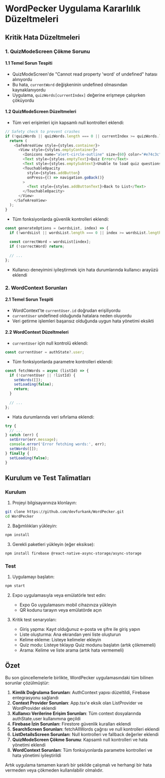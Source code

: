 # WordPecker Uygulama Kararlılık Düzeltmeleri

## Kritik Hata Düzeltmeleri

### 1. QuizModeScreen Çökme Sorunu

#### 1.1 Temel Sorun Tespiti
- QuizModeScreen'de "Cannot read property 'word' of undefined" hatası alınıyordu
- Bu hata, `currentWord` değişkeninin undefined olmasından kaynaklanıyordu
- Uygulama, `quizWords[currentIndex]` değerine erişmeye çalışırken çöküyordu

#### 1.2 QuizModeScreen Düzeltmeleri
- Tüm veri erişimleri için kapsamlı null kontrolleri eklendi:
```javascript
// Safety check to prevent crashes
if (!quizWords || quizWords.length === 0 || currentIndex >= quizWords.length) {
  return (
    <SafeAreaView style={styles.container}>
      <View style={styles.emptyContainer}>
        <Ionicons name="alert-circle-outline" size={60} color="#e74c3c" />
        <Text style={styles.emptyText}>Quiz Error</Text>
        <Text style={styles.emptySubtext}>Unable to load quiz questions</Text>
        <TouchableOpacity 
          style={styles.addButton}
          onPress={() => navigation.goBack()}
        >
          <Text style={styles.addButtonText}>Back to List</Text>
        </TouchableOpacity>
      </View>
    </SafeAreaView>
  );
}
```

- Tüm fonksiyonlarda güvenlik kontrolleri eklendi:
```javascript
const generateOptions = (wordsList, index) => {
  if (!wordsList || wordsList.length === 0 || index >= wordsList.length) return;
  
  const correctWord = wordsList[index];
  if (!correctWord) return;
  
  // ...
};
```

- Kullanıcı deneyimini iyileştirmek için hata durumlarında kullanıcı arayüzü eklendi

### 2. WordContext Sorunları

#### 2.1 Temel Sorun Tespiti
- WordContext'te `currentUser.id` doğrudan erişiliyordu
- `currentUser` undefined olduğunda hatalara neden oluyordu
- Veri getirme işlemleri başarısız olduğunda uygun hata yönetimi eksikti

#### 2.2 WordContext Düzeltmeleri
- `currentUser` için null kontrolü eklendi:
```javascript
const currentUser = authState?.user;
```

- Tüm fonksiyonlarda parametre kontrolleri eklendi:
```javascript
const fetchWords = async (listId) => {
  if (!currentUser || !listId) {
    setWords([]);
    setLoading(false);
    return;
  }
  
  // ...
};
```

- Hata durumlarında veri sıfırlama eklendi:
```javascript
try {
  // ...
} catch (err) {
  setError(err.message);
  console.error('Error fetching words:', err);
  setWords([]);
} finally {
  setLoading(false);
}
```

## Kurulum ve Test Talimatları

### Kurulum

1. Projeyi bilgisayarınıza klonlayın:
```bash
git clone https://github.com/devfurkank/WordPecker.git
cd WordPecker
```

2. Bağımlılıkları yükleyin:
```bash
npm install
```

3. Gerekli paketleri yükleyin (eğer eksikse):
```bash
npm install firebase @react-native-async-storage/async-storage
```

### Test

1. Uygulamayı başlatın:
```bash
npm start
```

2. Expo uygulamasıyla veya emülatörle test edin:
   - Expo Go uygulamasını mobil cihazınıza yükleyin
   - QR kodunu tarayın veya emülatörde açın

3. Kritik test senaryoları:
   - Giriş yapma: Kayıt olduğunuz e-posta ve şifre ile giriş yapın
   - Liste oluşturma: Ana ekrandan yeni liste oluşturun
   - Kelime ekleme: Listeye kelimeler ekleyin
   - Quiz modu: Listeye tıklayıp Quiz modunu başlatın (artık çökmemeli)
   - Arama: Kelime ve liste arama (artık hata vermemeli)

## Özet

Bu son güncellemelerle birlikte, WordPecker uygulamasındaki tüm bilinen sorunlar çözülmüştür:

1. **Kimlik Doğrulama Sorunları**: AuthContext yapısı düzeltildi, Firebase entegrasyonu sağlandı
2. **Context Provider Sorunları**: App.tsx'e eksik olan ListProvider ve WordProvider eklendi
3. **Kullanıcı Verilerine Erişim Sorunları**: Tüm context dosyalarında authState.user kullanımına geçildi
4. **Firebase İzin Sorunları**: Firestore güvenlik kuralları eklendi
5. **SearchScreen Sorunları**: fetchAllWords çağrısı ve null kontrolleri eklendi
6. **ListDetailsScreen Sorunları**: Null kontrolleri ve fallback değerler eklendi
7. **QuizModeScreen Çökme Sorunu**: Kapsamlı null kontrolleri ve hata yönetimi eklendi
8. **WordContext Sorunları**: Tüm fonksiyonlarda parametre kontrolleri ve hata yönetimi iyileştirildi

Artık uygulama tamamen kararlı bir şekilde çalışmalı ve herhangi bir hata vermeden veya çökmeden kullanılabilir olmalıdır.
